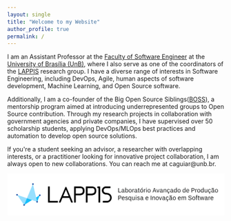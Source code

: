 ```yaml
---
layout: single
title: "Welcome to my Website"
author_profile: true
permalink: /
---
```



I am an Assistant Professor at the [Faculty of Software Engineer](http://fga.unb.br) at the [University of Brasília (UnB)](http://www.unb.br/), where I also serve as one of the coordinators of the [LAPPIS](https://lappis-unb.github.io/lappis.rocks/) research group. I have a diverse range of interests in Software Engineering, including DevOps, Agile, human aspects of software development, Machine Learning, and Open Source software.

Additionally, I am a co-founder of the Big Open Source Siblings([BOSS](https://docs.google.com/presentation/d/1bAOZ0gLjEIwOLhkRhakvaXG1_FP4fGuHYMVhEc72w7M/edit?usp=sharing)), a mentorship program aimed at introducing underrepresented groups to Open Source contribution. Through my research projects in collaboration with government agencies and private companies, I have supervised over 50 scholarship students, applying DevOps/MLOps best practices and automation to develop open source solutions.

If you're a student seeking an advisor, a researcher with overlapping interests, or a practitioner looking for innovative project collaboration, I am always open to new collaborations. You can reach me at caguiar<span style="display:none">ignorethis</span>@unb.br. 




![lappis](/images/lappis.png)   
